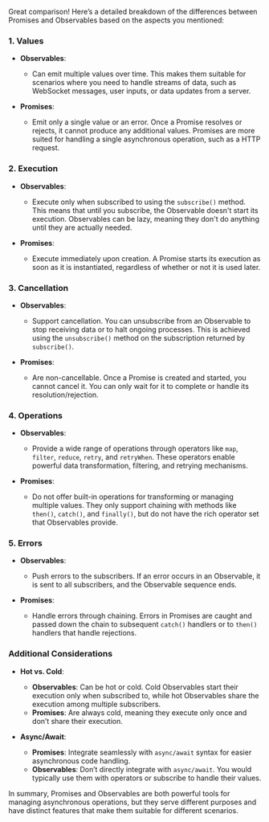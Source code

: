 Great comparison! Here’s a detailed breakdown of the differences between Promises and Observables based on the aspects you mentioned:

### 1. **Values**

- **Observables**: 
  - Can emit multiple values over time. This makes them suitable for scenarios where you need to handle streams of data, such as WebSocket messages, user inputs, or data updates from a server.

- **Promises**:
  - Emit only a single value or an error. Once a Promise resolves or rejects, it cannot produce any additional values. Promises are more suited for handling a single asynchronous operation, such as a HTTP request.

### 2. **Execution**

- **Observables**:
  - Execute only when subscribed to using the `subscribe()` method. This means that until you subscribe, the Observable doesn't start its execution. Observables can be lazy, meaning they don't do anything until they are actually needed.

- **Promises**:
  - Execute immediately upon creation. A Promise starts its execution as soon as it is instantiated, regardless of whether or not it is used later.

### 3. **Cancellation**

- **Observables**:
  - Support cancellation. You can unsubscribe from an Observable to stop receiving data or to halt ongoing processes. This is achieved using the `unsubscribe()` method on the subscription returned by `subscribe()`.

- **Promises**:
  - Are non-cancellable. Once a Promise is created and started, you cannot cancel it. You can only wait for it to complete or handle its resolution/rejection.

### 4. **Operations**

- **Observables**:
  - Provide a wide range of operations through operators like `map`, `filter`, `reduce`, `retry`, and `retryWhen`. These operators enable powerful data transformation, filtering, and retrying mechanisms.

- **Promises**:
  - Do not offer built-in operations for transforming or managing multiple values. They only support chaining with methods like `then()`, `catch()`, and `finally()`, but do not have the rich operator set that Observables provide.

### 5. **Errors**

- **Observables**:
  - Push errors to the subscribers. If an error occurs in an Observable, it is sent to all subscribers, and the Observable sequence ends.

- **Promises**:
  - Handle errors through chaining. Errors in Promises are caught and passed down the chain to subsequent `catch()` handlers or to `then()` handlers that handle rejections.

### Additional Considerations

- **Hot vs. Cold**:
  - **Observables**: Can be hot or cold. Cold Observables start their execution only when subscribed to, while hot Observables share the execution among multiple subscribers.
  - **Promises**: Are always cold, meaning they execute only once and don’t share their execution.

- **Async/Await**:
  - **Promises**: Integrate seamlessly with `async/await` syntax for easier asynchronous code handling.
  - **Observables**: Don’t directly integrate with `async/await`. You would typically use them with operators or subscribe to handle their values.

In summary, Promises and Observables are both powerful tools for managing asynchronous operations, but they serve different purposes and have distinct features that make them suitable for different scenarios.
